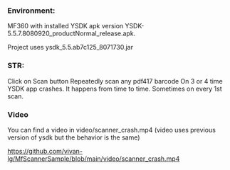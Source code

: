 ### Environment:

MF360 with installed YSDK apk version YSDK-5.5.7.8080920_productNormal_release.apk.

Project uses ysdk_5.5.ab7c125_8071730.jar

### STR:

Click on Scan button
Repeatedly scan any pdf417 barcode
On 3 or 4 time YSDK app crashes. It happens from time to time. Sometimes on every 1st scan.

### Video

You can find a video in video/scanner_crash.mp4 (video uses previous version of ysdk but the
behavior is the same)

https://github.com/vivan-lg/MfScannerSample/blob/main/video/scanner_crash.mp4

